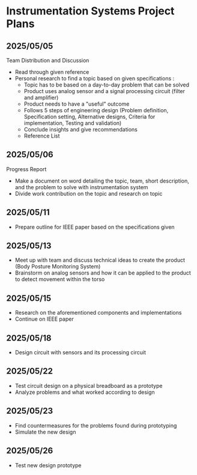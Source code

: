 # Instrumentation Systems Project Plans
## 2025/05/05
Team Distribution and Discussion
- Read through given reference
- Personal research to find a topic based on given specifications :
  - Topic has to be based on a day-to-day problem that can be solved
  - Product uses analog sensor and a signal processing circuit (filter and amplifier)
  - Product needs to have a "useful" outcome
  - Follows 5 steps of engineering design (Problem definition, Specification setting, Alternative designs, Criteria for implementation, Testing and validation)
  - Conclude insights and give recommendations
  - Reference List

## 2025/05/06
Progress Report
- Make a document on word detailing the topic, team, short description, and the problem to solve with instrumentation system
- Divide work contribution on the topic and research on topic

## 2025/05/11
- Prepare outline for IEEE paper based on the specifications given

## 2025/05/13 
- Meet up with team and discuss technical ideas to create the product (Body Posture Monitoring System)
- Brainstorm on analog sensors and how it can be applied to the product to detect movement within the torso

## 2025/05/15 
- Research on the aforementioned components and implementations
- Continue on IEEE paper

## 2025/05/18
- Design circuit with sensors and its processing circuit

## 2025/05/22
- Test circuit design on a physical breadboard as a prototype
- Analyze problems and what worked according to design

## 2025/05/23
- Find countermeasures for the problems found during prototyping
- Simulate the new design

## 2025/05/26 
- Test new design prototype

##
